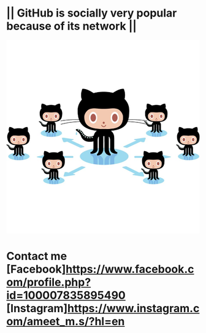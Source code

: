#  || GitHub is socially very popular because of its network ||
![](About/socialite.jpg)
#  Contact me [Facebook]https://www.facebook.com/profile.php?id=100007835895490      [Instagram]https://www.instagram.com/ameet_m.s/?hl=en

